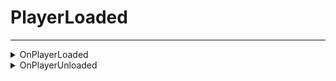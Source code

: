 # PlayerLoaded
---
<details><summary markdown="span">
OnPlayerLoaded</summary>

---

#### Triggered when a player has loaded

##### `Shared`
##### Lib.OnPlayerLoaded(func)

#### Parameters
- **func**: fun(id: number) - The function to trigger

---
</details>

<details><summary markdown="span">
OnPlayerUnloaded</summary>

---

#### Triggered when a player has unloaded

##### `Shared`
##### Lib.OnPlayerUnloaded(func)

#### Parameters
- **func**: fun(id: number) - The function to trigger

---
</details>

